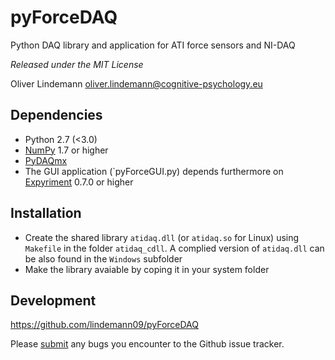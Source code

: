 pyForceDAQ
==========

Python DAQ library and application for ATI force sensors and NI-DAQ


*Released under the MIT License*

 Oliver Lindemann <oliver.lindemann@cognitive-psychology.eu>

Dependencies
------------

* Python 2.7 (<3.0)
* [NumPy](http://www.numpy.org/) 1.7 or higher
* [PyDAQmx](https://pythonhosted.org/PyDAQmx/installation.html)
* The GUI application (`pyForceGUI.py) depends furthermore on [Expyriment](http://www.expyriment.org) 0.7.0 or higher


Installation
------------

* Create the shared library `atidaq.dll` (or `atidaq.so` for Linux) using `Makefile` in the folder `atidaq_cdll`. A complied version of `atidaq.dll` can be also found in the `Windows` subfolder
* Make the library avaiable by coping it in your system folder 

Development
-----------

https://github.com/lindemann09/pyForceDAQ

Please [submit](https://github.com/lindemann09/pyForceDAQ/issues/new) any bugs you encounter to the Github issue tracker.
